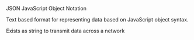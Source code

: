 JSON
JavaScript Object Notation

Text based format for representing data based on JavaScript object syntax.

Exists as string to transmit data across a network
